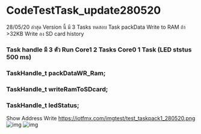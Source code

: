 # CodeTestTask_update280520
28/05/20 ล่าสุด Version นี้ มี 3 Tasks
ทดสอบ 
Task packData Write to RAM ถ้า >32KB Write ลง SD card history 

### Task handle มี 3  ตัว Run Core1 2 Tasks  Core0 1 Task (LED ststus 500 ms)
### TaskHandle_t packDataWR_Ram;
### TaskHandle_t writeRamToSDcard;
### TaskHandle_t ledStatus;
Show Address Write 
https://iotfmx.com/imgtest/test_taskpack1_280520.png
![img](https://iotfmx.com/imgtest/test_taskpack1_280520.png)
![img](https://iotfmx.com/imgtest/test_taskpack2_280520.png)
